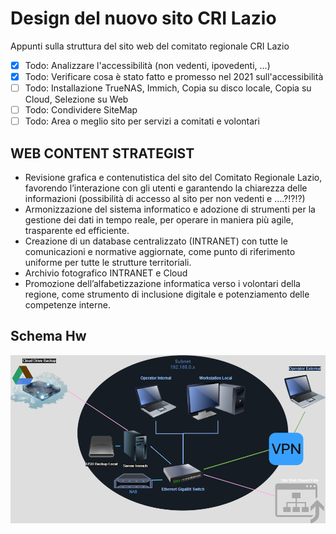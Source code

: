 # Design del nuovo sito CRI Lazio

Appunti sulla struttura del sito web del comitato regionale CRI Lazio

- [x] Todo: Analizzare l'accessibilità (non vedenti, ipovedenti, ...)
- [x] Todo: Verificare cosa è stato fatto e promesso nel 2021 sull'accessibilità
- [ ] Todo: Installazione TrueNAS, Immich, Copia su disco locale, Copia su Cloud, Selezione su Web
- [ ] Todo: Condividere SiteMap
- [ ] Todo: Area o meglio sito per servizi a comitati e volontari

## WEB CONTENT STRATEGIST

- Revisione grafica e contenutistica del sito del Comitato Regionale Lazio, favorendo l’interazione con gli utenti e garantendo la chiarezza delle informazioni (possibilità di accesso al sito per non vedenti e ….?!?!?)
- Armonizzazione del sistema informatico e adozione di strumenti per la gestione dei dati in tempo reale, per operare in maniera più agile, trasparente ed efficiente.
- Creazione di un database centralizzato (INTRANET) con tutte le comunicazioni e normative aggiornate, come punto di riferimento uniforme per tutte le strutture territoriali.
- Archivio fotografico INTRANET e Cloud
- Promozione dell’alfabetizzazione informatica verso i volontari della regione, come strumento di inclusione digitale e potenziamento delle competenze interne.

## Schema Hw

![alt text](images/CRI_Lazio_Infrastructure.drawio.png)
